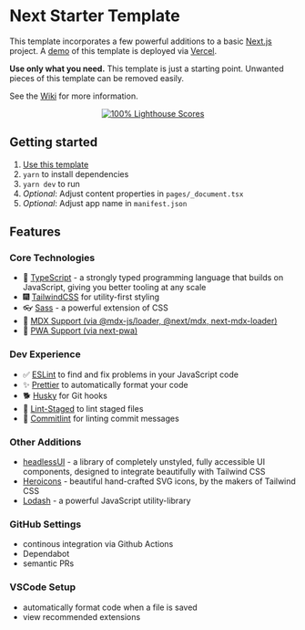 # Next Starter Template

This template incorporates a few powerful additions to a basic [Next.js](https://nextjs.org) project. A [demo](https://next-starter-template-gamma.vercel.app/) of this template is deployed via [Vercel](https://vercel.com).

**Use only what you need.** This template is just a starting point. Unwanted pieces of this template can be removed easily.

See the [Wiki](https://github.com/misikoff/next-starter-template/wiki) for more information.

<p align="center">
 <a href="https://web.dev/measure">
  <img alt="100% Lighthouse Scores" src="https://img.shields.io/badge/lighthouse-100%25-845EF7.svg?logo=lighthouse&logoColor=white&style=flat-square" />
 </a>
</p>

## Getting started

1. [Use this template](https://github.com/misikoff/next-starter/generate)
2. `yarn` to install dependencies
3. `yarn dev` to run
4. *Optional*: Adjust content properties in `pages/_document.tsx`
5. *Optional*: Adjust app name in `manifest.json`

## Features

### Core Technologies

- 📖 [TypeScript](https://www.typescriptlang.org) - a strongly typed programming language that builds on JavaScript, giving you better tooling at any scale
- 🎆 [TailwindCSS](https://github.com/tailwindlabs/tailwindcss) for utility-first styling
- 👓 [Sass](https://sass-lang.com) - a powerful extension of CSS
- 📰 [MDX Support (via @mdx-js/loader, @next/mdx, next-mdx-loader)](https://mdxjs.com/)
- 📱 [PWA Support (via next-pwa)](https://github.com/shadowwalker/next-pwa)

### Dev Experience

- ✅ [ESLint](https://eslint.org) to find and fix problems in your JavaScript code
- ✨ [Prettier](https://prettier.io) to automatically format your code
- 🐕 [Husky](https://typicode.github.io/husky) for Git hooks
- 🧹 [Lint-Staged](https://www.npmjs.com/package/lint-staged) to lint staged files
- 🧾 [Commitlint](https://commitlint.js.org) for linting commit messages

### Other Additions

- [headlessUI](https://headlessui.dev) - a library of completely unstyled, fully accessible UI components, designed to integrate beautifully with Tailwind CSS
- [Heroicons](https://heroicons.com/) - beautiful hand-crafted SVG icons, by the makers of Tailwind CSS
- [Lodash](https://lodash.com) - a powerful JavaScript utility-library

### GitHub Settings

- continous integration via Github Actions
- Dependabot
- semantic PRs

### VSCode Setup

- automatically format code when a file is saved
- view recommended extensions
